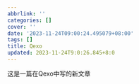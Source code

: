 ```yaml
---
abbrlink: ''
categories: []
cover: ''
date: '2023-11-24T09:00:24.495079+08:00'
tags: []
title: Qexo
updated: 2023-11-24T9:0:26.845+8:0
---
```

这是一篇在Qexo中写的新文章
